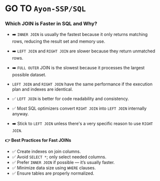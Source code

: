

# GO TO `Ayon-SSP/SQL`








### Which JOIN is Faster in SQL and Why?
- ➡️ `INNER JOIN` is usually the fastest because it only returns matching rows, reducing the result set and memory use.
- ➡️ `LEFT JOIN` and `RIGHT JOIN` are slower because they return unmatched rows.
- ➡️ `FULL OUTER` JOIN is the slowest because it processes the largest possible dataset.

- `LEFT JOIN` and `RIGHT JOIN` have the same performance if the execution plan and indexes are identical.
- ✅ `LEFT JOIN` is better for code readability and consistency.
- ✅ Most SQL optimizers convert `RIGHT JOIN` into `LEFT JOIN` internally anyway.
- ➡️ Stick to `LEFT JOIN` unless there's a very specific reason to use `RIGHT JOIN`. 

**👉 Best Practices for Fast JOINs**
- ✅ Create indexes on join columns.
- ✅ Avoid `SELECT *`; only select needed columns.
- ✅ Prefer `INNER JOIN` if possible — it’s usually faster.
- ✅ Minimize data size using `WHERE` clauses.
- ✅ Ensure tables are properly normalized.